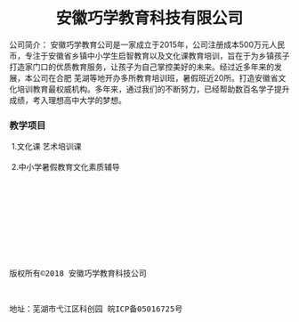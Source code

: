 <h1 align="center"> 安徽巧学教育科技有限公司</h1>
公司简介： 安徽巧学教育公司是一家成立于2015年，公司注册成本500万元人民币，专注于安徽省乡镇中小学生启智教育以及文化课教育培训，旨在于为乡镇孩子打造家门口的优质教育服务，让孩子为自己掌控美好的未来。经过近多年来的发展，本公司在合肥 芜湖等地开办多所教育培训班，暑假班近20所。打造安徽省文化培训教育最权威机构。多年来，通过我们的不断努力，已经帮助数百名学子提升成绩，考入理想高中大学的梦想。
 

### 教学项目
 1.文化课 艺术培训课<br />
 <br />
 2.中小学暑假教育文化素质辅导

















 
<pre>
 





 
<p>版权所有©2018 安徽巧学教育科技公司</p>
<p>地址：芜湖市弋江区科创园 皖ICP备05016725号</p>
</pre>
